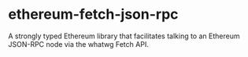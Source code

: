 # ethereum-fetch-json-rpc
A strongly typed Ethereum library that facilitates talking to an Ethereum JSON-RPC node via the whatwg Fetch API.
